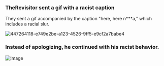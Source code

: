 ### TheRevisitor sent a gif with a racist caption
They sent a gif accompanied by the caption "here, here n***a," which includes a racial slur.

![447264118-e749e2be-a123-4526-9ff5-e9cf2a7babe4](https://github.com/user-attachments/assets/d8836af4-7798-4b5d-9b01-97abba021547)

### Instead of apologizing, he continued with his racist behavior.
![image](https://github.com/user-attachments/assets/b37dcec2-3d26-45c1-bc49-f0438c71477a)
